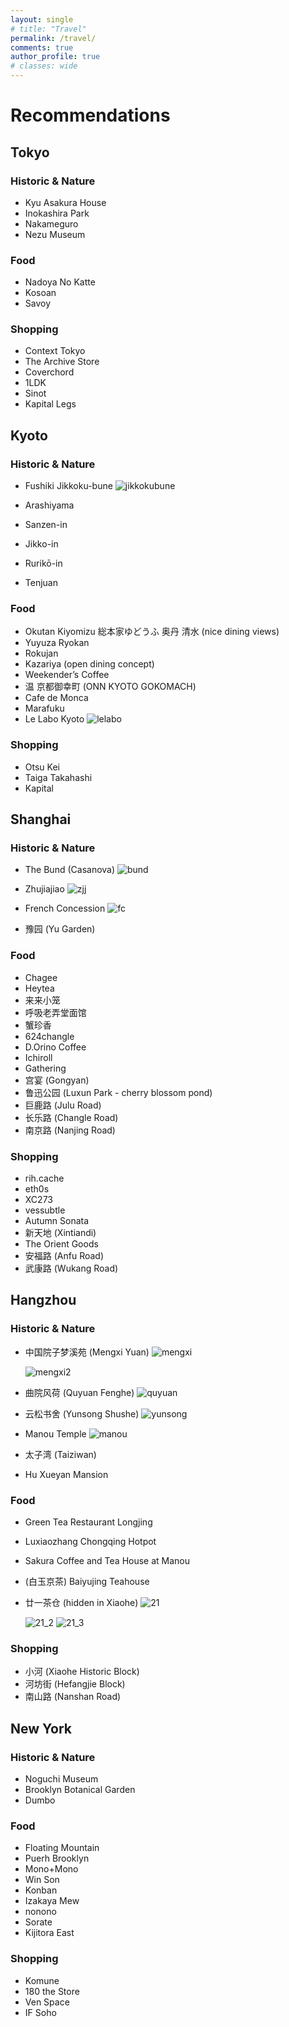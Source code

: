 ```yaml
---
layout: single
# title: "Travel"
permalink: /travel/
comments: true
author_profile: true
# classes: wide
---
```

<!--
# Ranking 

1. Kyoto
2. Shanghai
3. Zhujiajiao
4. Lucerne
5. Tokyo
6. New York
7. Paris
8. Nice
9. Los Angeles
10. San Francisco
11. Manila
12. Barcelona
13. San Diego
-->

# Recommendations

## Tokyo

### Historic & Nature
- Kyu Asakura House
- Inokashira Park
- Nakameguro
- Nezu Museum

### Food
- Nadoya No Katte
- Kosoan
- Savoy

### Shopping
- Context Tokyo
- The Archive Store
- Coverchord
- 1LDK
- Sinot
- Kapital Legs

## Kyoto

### Historic & Nature
- Fushiki Jikkoku-bune
  <img src="../assets/images/jikkokubune.JPG" alt="jikkokubune" style="max-width: 100%; height: auto;">

- Arashiyama
- Sanzen-in
- Jikko-in
- Rurikō-in 
- Tenjuan

### Food
- Okutan Kiyomizu 総本家ゆどうふ 奥丹 清水 (nice dining views)
- Yuyuza Ryokan
- Rokujan
- Kazariya (open dining concept)
- Weekender’s Coffee
- 温 京都御幸町 (ONN KYOTO GOKOMACH)
- Cafe de Monca
- Marafuku
- Le Labo Kyoto
  <img src="../assets/images/IMG_3013.JPG" alt="lelabo" style="max-width: 100%; height: auto;">

### Shopping
- Otsu Kei
- Taiga Takahashi
- Kapital

## Shanghai

### Historic & Nature
- The Bund (Casanova)
  <img src="../assets/images/bund.JPG" alt="bund" style="max-width: 100%; height: auto;">

- Zhujiajiao
  <img src="../assets/images/zjj.JPG" alt="zjj" style="max-width: 100%; height: auto;">

- French Concession
  <img src="../assets/images/IMG_2996.JPG" alt="fc" style="max-width: 100%; height: auto;">

- 豫园 (Yu Garden)

### Food
- Chagee
- Heytea
- 来来小笼
- 呼吸老弄堂面馆
- 蟹珍香
- 624changle
- D.Orino Coffee
- Ichiroll
- Gathering
- 宫宴 (Gongyan)
- 鲁迅公园 (Luxun Park - cherry blossom pond)
- 巨鹿路 (Julu Road)
- 长乐路 (Changle Road)
- 南京路 (Nanjing Road)

### Shopping
- rih.cache
- eth0s
- XC273
- vessubtle
- Autumn Sonata
- 新天地 (Xintiandi)
- The Orient Goods
- 安福路 (Anfu Road)
- 武康路 (Wukang Road)


## Hangzhou

### Historic & Nature
- 中国院子梦溪苑 (Mengxi Yuan)
  <img src="../assets/images/mengxi.JPG" alt="mengxi" style="max-width: 100%; height: auto;">
  
  <img src="../assets/images/mengxi2.JPG" alt="mengxi2" style="max-width: 100%; height: auto;">

- 曲院风荷 (Quyuan Fenghe)
  <img src="../assets/images/quyuan_fenghe.JPG" alt="quyuan" style="max-width: 100%; height: auto;">

- 云松书舍 (Yunsong Shushe)
  <img src="../assets/images/yunsong.JPG" alt="yunsong" style="max-width: 100%; height: auto;">

- Manou Temple
  <img src="../assets/images/manou.JPG" alt="manou" style="max-width: 100%; height: auto;">
  
- 太子湾 (Taiziwan)
- Hu Xueyan Mansion

### Food
- Green Tea Restaurant Longjing
- Luxiaozhang Chongqing Hotpot
- Sakura Coffee and Tea House at Manou
- (白玉京茶) Baiyujing Teahouse
- 廿一茶仓 (hidden in Xiaohe)
  <img src="../assets/images/21.JPG" alt="21" style="max-width: 100%; height: auto;">
  
  <img src="../assets/images/21_2.JPG" alt="21_2" style="max-width: 100%; height: auto;">
  
  <img src="../assets/images/21_3.JPG" alt="21_3" style="max-width: 100%; height: auto;">

### Shopping
- 小河 (Xiaohe Historic Block)
- 河坊街 (Hefangjie Block)
- 南山路 (Nanshan Road)

## New York

### Historic & Nature
- Noguchi Museum
- Brooklyn Botanical Garden
- Dumbo

### Food
- Floating Mountain
- Puerh Brooklyn
- Mono+Mono
- Win Son
- Konban
- Izakaya Mew
- nonono
- Sorate
- Kijitora East

### Shopping
- Komune
- 180 the Store
- Ven Space
- IF Soho
